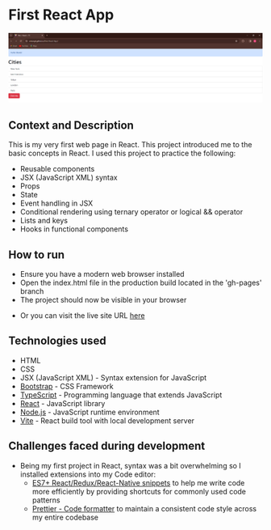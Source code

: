 # First React App
![](src/assets/FirstReactAppScreenshot.PNG)
## Context and Description
This is my very first web page in React. This project introduced me to the basic concepts in React. I used this project to practice the following:
* Reusable components
* JSX (JavaScript XML) syntax
* Props
* State
* Event handling in JSX
* Conditional rendering using ternary operator or logical && operator
* Lists and keys
* Hooks in functional components
## How to run
* Ensure you have a modern web browser installed
* Open the index.html file in the production build located in the 'gh-pages' branch
* The project should now be visible in your browser  
- Or you can visit the live site URL [here](https://arinzegit.github.io/First-React-App/)
## Technologies used
* HTML
* CSS
* JSX (JavaScript XML) - Syntax extension for JavaScript
* [Bootstrap](https://getbootstrap.com/) - CSS Framework
* [TypeScript](https://www.typescriptlang.org/) - Programming language that extends JavaScript
* [React](https://react.dev/) - JavaScript library
* [Node.js](https://nodejs.org/) - JavaScript runtime environment
* [Vite](https://vitejs.dev/) - React build tool with local development server
## Challenges faced during development
* Being my first project in React, syntax was a bit overwhelming so I installed extensions into my Code editor:
  * [ES7+ React/Redux/React-Native snippets](https://marketplace.visualstudio.com/items?itemName=dsznajder.es7-react-js-snippets) to help me write code more efficiently by providing shortcuts for commonly used code patterns
  * [Prettier - Code formatter](https://prettier.io/) to maintain a consistent code style across my entire codebase 
